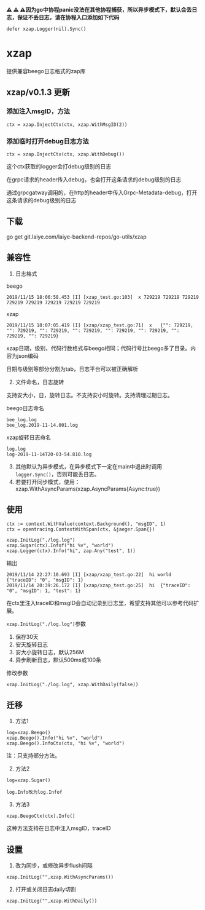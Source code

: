 
**⚠ ⚠ ⚠️因为go中协程panic没法在其他协程捕获，所以异步模式下，默认会丢日志，保证不丢日志，请在协程入口添加如下代码**

```
defer xzap.Logger(nil).Sync()
```



# xzap
提供兼容beego日志格式的zap库

## xzap/v0.1.3 更新

### 添加注入msgID，方法
```
ctx = xzap.InjectCtx(ctx, xzap.WithMsgID(2))
```

### 添加临时打开debug日志方法
```
ctx = xzap.InjectCtx(ctx, xzap.WithDebug())
```
这个ctx获取的logger会打debug级别的日志

在grpc请求的header传入debug，也会打开这条请求的debug级别的日志

通过grpcgatway调用的，在http的header中传入Grpc-Metadata-debug，打开这条请求的debug级别的日志



## 下载

go get git.laiye.com/laiye-backend-repos/go-utils/xzap

## 兼容性

1. 日志格式

beego
```bazaar
2019/11/15 18:06:58.453 [I] [xzap_test.go:103]  x 729219 729219 729219 729219 729219 729219 729219 729219
```

xzap
```bazaar
2019/11/15 18:07:05.419	[I]	[xzap/xzap_test.go:71]	x	{"": 729219, "": 729219, "": 729219, "": 729219, "": 729219, "": 729219, "": 729219, "": 729219}
```

xzap日期，级别，代码行数格式与beego相同；代码行号比beego多了目录。内容为json编码

日期与级别等部分分割为tab，日志平台可以被正确解析

2. 文件命名，日志旋转

支持安大小，日，旋转日志。不支持安小时旋转。支持清理过期日志。

beego日志命名
```bazaar
bee_log.log
bee_log.2019-11-14.001.log
```
xzap旋转日志命名
```bazaar
log.log
log-2019-11-14T20-03-54.810.log
```

3. 其他默认为异步模式，在异步模式下一定在main中退出时调用`logger.Sync()`，否则可能丢日志。
4. 若要打开同步模式，使用：xzap.WithAsyncParams(xzap.AsyncParams{Async:true})

## 使用
```bazaar
ctx := context.WithValue(context.Background(), "msgID", 1)
ctx = opentracing.ContextWithSpan(ctx, &jaeger.Span{})

xzap.InitLog("./log.log")
xzap.Sugar(ctx).Infof("hi %v", "world")
xzap.Logger(ctx).Info("hi", zap.Any("test", 1))
```

输出

```bazaar
2019/11/14 22:27:10.693	[I]	[xzap/xzap_test.go:22]	hi world	{"traceID": "0", "msgID": 1}
2019/11/14 20:39:26.172	[I]	[xzap/xzap_test.go:25]	hi	{"traceID": "0", "msgID": 1, "test": 1}
```

在ctx里注入traceID和msgID会自动记录到日志里，希望支持其他可以参考代码扩展。

`xzap.InitLog("./log.log")`参数

1. 保存30天
2. 安天旋转日志
3. 安大小旋转日志，默认256M
4. 异步刷新日志，默认500ms或100条

修改参数

```
xzap.InitLog("./log.log", xzap.WithDaily(false))
```

## 迁移

1. 方法1

```bazaar
log=xzap.Beego()
xzap.Beego().Info("hi %v", "world")
xzap.Beego().InfoCtx(ctx, "hi %v", "world")
```

注：只支持部分方法。

2. 方法2

```bazaar
log=xzap.Sugar()

log.Info改为log.Infof
```

3. 方法3

```bazaar
xzap.BeegoCtx(ctx).Info()
```

这种方法支持在日志中注入msgID，traceID

## 设置

1. 改为同步，或修改异步flush间隔
```
xzap.InitLog("",xzap.WithAsyncParams())
```

2. 打开或关闭日志daily切割
```
xzap.InitLog("",xzap.WithDaily())
```




